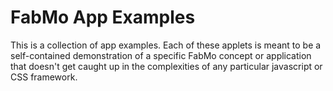 # FabMo App Examples

This is a collection of app examples.  Each of these applets is meant to be a self-contained demonstration of a specific FabMo concept or application that doesn't get caught up in the complexities of any particular javascript or CSS framework.


